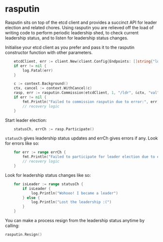 # rasputin
Rasputin sits on top of the etcd client and provides a succinct API for leader election and related chores. Using rasputin you are relieved off the load of writing code to perform periodic leadership shed, to check current leadership status, and to listen for leadership status changes.

Initialise your etcd client as you prefer and pass it to the rasputin constructor function with other parameters.

```go
	etcdClient, err := client.New(client.Config{Endpoints: []string{"localhost:2379"}})
	if err != nil {
		log.Fatal(err)
	}

	c := context.Background()
	ctx, cancel := context.WithCancel(c)
	rasp, err := rasputin.Commission(etcdClient, 1, "/ldr", &ctx, "val", 10 * time.Second)
	if err != nil {
		fmt.Println("Failed to commission rasputin due to error:", err)
		// recovery logic
	}
```
Start leader election:

```go
	statusCh, errCh := rasp.Participate()
```

`statusCh` gives leadership status updates and errCh gives errors if any.
Look for errors like so:

```go
	for err := range errCh {
		fmt.Println("Failed to participate for leader election due to error:", err)
		// recovery logic
	}
```

Look for leadership status changes like so:

```go
	for isLeader := range statusCh {
		if isLeader {
			log.Println("Wohooo! I became a leader")
		} else {
			log.Println("Lost the leadership :(")
		}
	}
```

You can make a process resign from the leadership status anytime by calling:

```go
rasputin.Resign()
```

